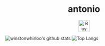 <h1 align="center">antonio</h1>


<p align="center">
<a href='https://ko-fi.com/C0C43UG3D' target='_blank'><img height='36' style='border:0px;height:36px;' src='https://cdn.ko-fi.com/cdn/kofi5.png?v=2' border='0' alt='Buy Me a Coffee at ko-fi.com' /></a>






![winstonwhirloo's github stats](https://github-readme-stats.vercel.app/api?username=antoniomusciano&theme=radical&show_icons=true)
![Top Langs](https://github-readme-stats.vercel.app/api/top-langs/?username=antoniomusciano&layout=compact&theme=radical)
